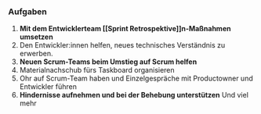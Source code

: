 ### Aufgaben
1. **Mit dem Entwicklerteam [[Sprint Retrospektive]]n-Maßnahmen umsetzen**
2. Den Entwickler:innen helfen, neues technisches Verständnis zu erwerben.
3. **Neuen Scrum-Teams beim Umstieg auf Scrum helfen**
4. Materialnachschub fürs Taskboard organisieren
5. Ohr auf Scrum-Team haben und Einzelgespräche mit Productowner und Entwickler führen
6. **Hindernisse aufnehmen und bei der Behebung unterstützen**
Und viel mehr

